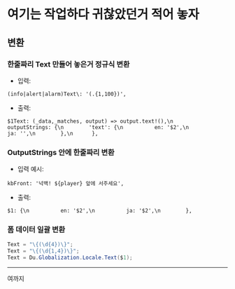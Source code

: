 # 여기는 작업하다 귀찮았던거 적어 놓자

## 변환

### 한줄짜리 Text 만들어 놓은거 정규식 변환

* 입력:

```regex
(info|alert|alarm)Text\: '(.{1,100})',
```

* 출력:

```regex
$1Text: (_data,_matches, output) => output.text!(),\n      outputStrings: {\n        'text': {\n          en: '$2',\n          ja: '',\n        },\n      },
```

### OutputStrings 안에 한줄짜리 변환

* 입력 예시:

```regex
kbFront: '넉백! ${player} 앞에 서주세요',
```

* 출력:

```regex
$1: {\n          en: '$2',\n          ja: '$2',\n        },
```

### 폼 데이터 일괄 변환

```C#
Text = "\{(\d{4})\}";
Text = "\{(\d{1,4})\}";
Text = Du.Globalization.Locale.Text($1);
```

---

여까지
